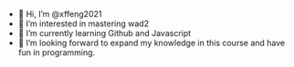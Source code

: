 - 👋 Hi, I’m @xffeng2021
- 👀 I’m interested in mastering wad2
- 🌱 I’m currently learning Github and Javascript
- 💞️ I’m looking forward to expand my knowledge in this course and have fun in programming.


<!---
xffeng2021/xffeng2021 is a ✨ special ✨ repository because its `README.md` (this file) appears on your GitHub profile.
You can click the Preview link to take a look at your changes.
--->
